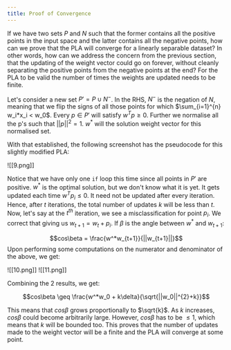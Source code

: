 ```yaml
---
title: Proof of Convergence
---
```

If we have two sets $P$ and $N$ such that the former contains all the positive points in the input space and the latter contains all the negative points, how can we prove that the PLA will converge for a linearly separable dataset? In other words, how can we address the concern from the previous section, that the updating of the weight vector could go on forever, without cleanly separating the positive points from the negative points at the end? For the PLA to be valid the number of times the weights are updated needs to be finite.

Let's consider a new set $P' = P \cup N^{-}$.  In the RHS, $N^{-}$ is the negation of $N$, meaning that we flip the signs of all those points for which $\sum_{i=1}^{n} w_i*x_i < w_0$. Every $p \in P'$ will satisfy $w^{T}p \geq 0$. Further we normalise all the p's such that $||p||^2 =1$. $w^*$ will the solution weight vector for this normalised set.

With that established, the following screenshot has the pseudocode for this slightly modified PLA:

![[9.png]]

Notice that we have only one `if` loop this time since all points in $P'$ are positive. $w^*$ is the optimal solution, but we don't know what it is yet. It gets updated each time $w^{T}p_i \leq 0$. It need not be updated after every iteration. Hence, after $t$ iterations, the total number of updates $k$ will be less than $t$.  Now, let's say at the $t^{th}$ iteration, we see a misclassification for point $p_i$. We correct that giving us $w_{t+1} = w_t + p_i$. If $\beta$ is the angle between $w^*$ and $w_{t+1}$: 

$$cos\beta = \frac{w^*w_{t+1}}{||w_{t+1}||}$$
Upon performing some computations on the numerator and denominator of the above, we get:

![[10.png]]
![[11.png]]

Combining the 2 results, we get:

$$cos\beta \geq \frac{w^*w_0 + k\delta}{\sqrt{||w_0||^{2}+k}}$$

This means that $cos\beta$ grows proportionally to $\sqrt{k}$. As $k$ increases, $cos\beta$ could become arbitrarily large. However, $cos\beta$ has to be $\leq 1$, which means that $k$ will be bounded too. This proves that the number of updates made to the weight vector will be a finite and the PLA will converge at some point. 

